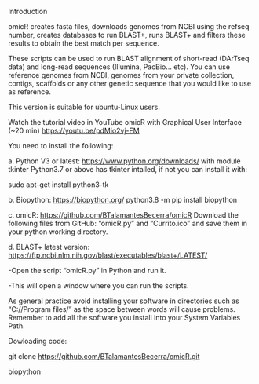
Introduction

omicR creates fasta files, downloads genomes from NCBI using the refseq number, creates databases to run BLAST+, runs BLAST+ and filters these results to obtain the best match per sequence. 

These scripts can be used to run BLAST alignment of short-read (DArTseq data) and long-read sequences (Illumina, PacBio… etc). You can use reference genomes from NCBI, genomes from your private collection, contigs, scaffolds or any other genetic sequence that you would like to use as reference. 

This version is suitable for ubuntu-Linux users. 

Watch the tutorial video in YouTube omicR with Graphical User Interface (~20 min) https://youtu.be/pdMio2vj-FM 

You need to install the following:

a.	Python V3 or latest: https://www.python.org/downloads/ with module tkinter 
Python3.7 or above has tkinter intalled, if not you can install it with:

sudo apt-get install python3-tk

b.	Biopython: https://biopython.org/
python3.8 -m pip install biopython

c.	omicR: https://github.com/BTalamantesBecerra/omicR Download the following files from GitHub: “omicR.py” and “Currito.ico” and save them in your python working directory. 

d. BLAST+ latest version: https://ftp.ncbi.nlm.nih.gov/blast/executables/blast+/LATEST/ 


-Open the script “omicR.py” in Python and run it.

-This will open a window where you can run the scripts. 

As general practice avoid installing your software in directories such as “C://Program files/” as the space between words will cause problems. 
Remember to add all the software you install into your System Variables Path. 


Dowloading code:

git clone https://github.com/BTalamantesBecerra/omicR.git

biopython




